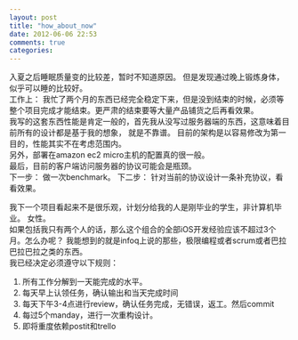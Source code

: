 ```yaml
---
layout: post
title: "how_about_now"
date: 2012-06-06 22:53
comments: true
categories: 
---
```

入夏之后睡眠质量变的比较差，暂时不知道原因。 但是发现通过晚上锻炼身体，似乎可以睡的比较好。   
工作上： 我忙了两个月的东西已经完全稳定下来，但是没到结束的时候，必须等整个项目完成才能结束。更严肃的结束要等大量产品铺货之后再看效果。   
我写的这套东西性能是肯定一般的，首先我从没写过服务器端的东西，这意味着目前所有的设计都是基于我的想象， 就是不靠谱。 目前的架构是以容易修改为第一目的，性能其实不在考虑范围内。   
另外，部署在amazon ec2 micro主机的配置真的很一般。    
最后，目前的客户端访问服务器的协议可能会是瓶颈。    
下一步： 做一次benchmark。
下二步： 针对当前的协议设计一条补充协议，看看效果。

我下一个项目看起来不是很乐观，计划分给我的人是刚毕业的学生，非计算机毕业。 女性。    
如果包括我只有两个人的话，那么这个组合的全部iOS开发经验应该不超过3个月。怎么办呢？ 我能想到的就是infoq上说的那些，极限编程或者scrum或者巴拉巴拉巴拉之类的东西。   
我已经决定必须遵守以下规则：     
1. 所有工作分解到一天能完成的水平。     
2. 每天早上认领任务，确认输出和当天完成时间    
3. 每天下午3-4点进行review，确认任务完成，无错误，返工。然后commit    
4. 每过5个manday，进行一次重构设计。   
5. 即将重度依赖postit和trello    

